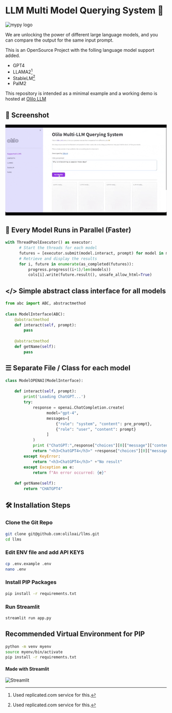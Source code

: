 # LLM Multi Model Querying System 👋


<img src="https://olilo.ai/images/logo.png" alt="mypy logo" width="130px"/>

We are unlocking the power of different large language models, and you can compare the output for the same input prompt.

This is an OpenSource Project with the folling language model support added.

* GPT4
* LLAMA2[^1]
* StableLM[^1]
* PalM2

This repository is intended as a minimal example and a working demo is hosted at [Olilo LLM](https://llms.olilo.ai/) 


## 🌆 Screenshot
![Screenshot](/screencast.gif)

## 🚀 Every Model Runs in Parallel (Faster)

```python
with ThreadPoolExecutor() as executor:                    
      # Start the threads for each model
      futures = [executor.submit(model.interact, prompt) for model in models]
      # Retrieve and display the results
      for i, future in enumerate(as_completed(futures)):
          progress.progress((i+1)/len(models))
          cols[i].write(future.result(), unsafe_allow_html=True)
```

## </> Simple abstract class interface for all models
```python
from abc import ABC, abstractmethod

class ModelInterface(ABC):
    @abstractmethod
    def interact(self, prompt):
        pass
  
    @abstractmethod
    def getName(self):
        pass
```

## ☰ Separate File / Class for each model
``` python
class ModelOPENAI(ModelInterface):
   
    def interact(self, prompt):
        print('Loading ChatGPT...')
        try:
            response = openai.ChatCompletion.create(
                  model="gpt-4",
                  messages=[
                      {"role": "system", "content": pre_prompt},
                      {"role": "user", "content": prompt}
                  ]
            )
            print ("ChatGPT:",response["choices"][0]["message"]["content"])
            return "<h3>ChatGPT4</h3>" +response["choices"][0]["message"]["content"]
        except KeyError:
            return "<h3>ChatGPT4</h3>" +"No result"
        except Exception as e:
            return f"An error occurred: {e}"
        
    def getName(self):
        return "CHATGPT4"
```

## 🛠️ Installation Steps

### Clone the Git Repo
```bash
git clone git@github.com:oliloai/llms.git
cd llms

```

### Edit ENV file and add API KEYS
```bash
cp .env.example .env
nano .env 
```

### Install PIP Packages

```bash
pip install -r requirements.txt
```

### Run Streamlit

```bash
streamlit run app.py
```

## Recommended Virtual Environment for PIP
```bash
python -m venv myenv
source myenv/bin/activate
pip install -r requirements.txt
```

#### Made with Streamlit
![Streamlit](https://a.fsdn.com/allura/s/streamlit/icon?1683680195?&w=128)


[^1]: Used replicated.com service for this.

